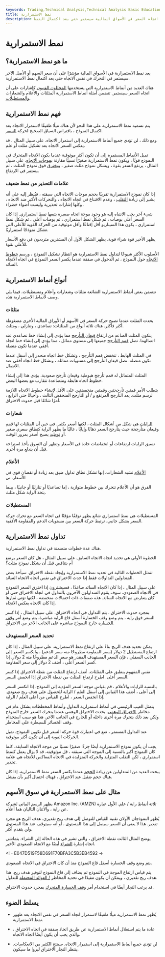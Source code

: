 ```yaml
---
keywords: Trading,Technical Analysis,Technical Analysis Basic Education
title: نمط الاستمرارية
description: يعتبر نمط الاستمرارية مؤشرًا على أن اتجاه السعر في الأسواق المالية سيستمر حتى بعد اكتمال النمط.
---
```


# نمط الاستمرارية
## ما هو نمط الاستمرارية؟

يعد نمط الاستمرارية في الأسواق المالية مؤشرًا على أن سعر السهم أو الأصل الآخر سيستمر في التحرك في نفس الاتجاه حتى بعد اكتمال نمط الاستمرارية.

هناك العديد من أنماط الاستمرارية التي يستخدمها [المحللون الفنيون](/technical-analyst) كإشارات على أن اتجاه السعر سيستمر. تتضمن أمثلة أنماط الاستمرارية المثلثات والأعلام والشعارات [والمستطيلات](/rectangle).

## فهم نمط الاستمرارية

يتم تسمية نمط الاستمرارية على هذا النحو لأن هناك ميلًا طفيفًا لاستمرار الاتجاه بعد اكتمال النموذج ، بافتراض السياق الصحيح لحركة [السعر](/price-action).

ومع ذلك ، لن تؤدي جميع أنماط الاستمرارية إلى استمرار الاتجاه. على سبيل المثال ، قد يعكس السعر الاتجاه بعد تشكيل مثلث أو علم.

تميل الأنماط المستمرة إلى أن تكون أكثر موثوقية عندما يكون الاتجاه المتحرك في النموذج قويًا ، ويكون نمط الاستمرارية صغيرًا نسبيًا مقارنة [بموجات الاتجاه](/elliottwavetheory). على سبيل المثال ، يرتفع السعر بقوة ، ويشكل نموذج مثلث صغير ، [ويخترق](/breakout) فوق نموذج المثلث ، ثم يستمر في الارتفاع.

### علامات التحذير من نمط ضعيف

إذا كان نموذج الاستمرارية تقريبًا بحجم موجات الاتجاه التي سبقته ، فيُنظر إليه على أنه يشير إلى زيادة [التقلب](/volatility) ، وعدم الاقتناع في اتجاه الاتجاه ، والتحركات الأكبر ضد الاتجاه ، وكلها إشارات تحذيرية وليست أضواء خضراء .

شيء آخر يجب الانتباه إليه هو وجود موجة اتجاه صغيرة يتبعها نمط استمراري. إذا كان السعر أعلى بوصات ، ثم شكل نمط استمراري ، ثم بوصات أعلى ، ثم شكل نمط استمراري ، يكون هذا السيناريو أقل إقناعًا وأقل موثوقية من الحركة القوية للأعلى التي تشكل نموذجًا استمراريًا.

يظهر الأخير قوة شراء قوية. يظهر الشكل الأول أن المشترين مترددون في دفع الأسعار للأعلى بقوة.

الأسلوب الأكثر شيوعًا لتداول نمط الاستمرارية هو انتظار تشكيل النموذج ، ورسم [خطوط الاتجاه](/trendline) حول النموذج ، ثم الدخول في صفقة عندما يكسر السعر النموذج في اتجاه الاتجاه السائد.

## أنواع أنماط الاستمرارية

تتضمن بعض أنماط الاستمرارية الشائعة مثلثات وشعارات وأعلام ومستطيلات. فيما يلي وصف لأنماط الاستمرارية هذه.

### مثلثات

يحدث المثلث عندما تصبح حركة السعر في الأسهم أو الأوراق المالية الأخرى مضغوطة أكثر فأكثر. هناك ثلاثة أنواع من المثلثات: تصاعدي ، وتنازلي ، ومثلث.

يتكون المثلث الصاعد من ارتفاع [قيعان التأرجح](/swinglow) مما يؤدي إلى إنشاء خط تصاعدي عند اتصالهما. تصل [قمم التأرجح](/swinghigh) جميعها إلى مستوى مماثل ، مما يؤدي إلى إنشاء خط اتجاه أفقي عندما تكون متصلة.

في المثلث الهابط ، تنخفض قمم التأرجح ، وتشكل خط اتجاه منحدر إلى أسفل عندما تكون متصلة. تصل قيعان التأرجح إلى مستويات مماثلة ، وتشكل خط اتجاه أفقي عند الاتصال.

المثلث المتماثل له قمم تأرجح هبوطية وقيعان تأرجح صعودية. يؤدي هذا إلى إنشاء خطوط اتجاه هابطة ومتصاعدة تتقارب مع بعضها البعض.

يتطلب الأمر قمتين تأرجحتين وقمتين منخفضتين على الأقل لإنشاء خطوط الاتجاه اللازمة لرسم مثلث. يعد التأرجح المرتفع و / أو التأرجح المنخفض الثالث ، وأحيانًا حتى الرابع ، أمرًا شائعًا قبل حدوث الاختراق.

### شعارات

[الرايات](/pennant) هي شكل من أشكال المثلث ، لكنها أصغر بكثير. في حين أن المثلثات لها قمم وقيعان متأرجحة حيث يتأرجح السعر ذهابًا وإيابًا ، غالبًا ما يظهر الراية كنطاق سعري صغير أو [توطيد](/consolidation) يصبح أصغر بمرور الوقت.

تسبق الرايات ارتفاعات أو انخفاضات حادة في الأسعار وتظهر أن السوق يأخذ استراحة قبل أن يندلع مرة أخرى.

### الأعلام

[الأعلام](/flag) تشبه الشعارات. إنها تشكل نطاق تداول ضيق بعد زيادة أو نقصان قوي في الأسعار. تي

الفرق هو أن الأعلام تتحرك بين خطوط متوازية ، إما تصاعديًا أو تنازليًا أو جانبيًا ، بينما يتخذ الراية شكل مثلث.

### المستطيلات

المستطيلات هي نمط استمراري شائع يظهر توقفًا مؤقتًا في اتجاه السعر مع تحرك حركة السعر بشكل جانبي. ترتبط حركة السعر بين مستويات الدعم والمقاومة الأفقية.

## تداول نمط الاستمرارية

هناك عدة خطوات متضمنة في تداول نمط الاستمرارية.

الخطوة الأولى هي تحديد اتجاه الاتجاه السابق. على سبيل المثال ، هل كان السعر يرتفع أم يتناقص قبل أن يشكل نموذج مثلث؟

تتمثل الخطوات التالية في تحديد نمط الاستمرارية وإيجاد نقطة الاختراق. سيأخذ بعض المتداولين التداولات فقط إذا حدث الاختراق في نفس اتجاه الاتجاه السائد.

على سبيل المثال ، إذا كان الاتجاه السائد صاعدًا ، فسيشترون إذا اخترق السعر النموذج في الاتجاه الصعودي. سوف يقوم المتداولون الآخرون بالتداول في اتجاه الاختراق حتى لو كان يتعارض مع الاتجاه السائد. هذه صفقات ذات احتمالات منخفضة ، لكنها تؤتي ثمارها إذا كان الاتجاه يعكس الاتجاه.

بمجرد حدوث الاختراق ، يتم التداول في اتجاه الاختراق. على سبيل المثال ، إذا كسر السعر فوق راية ، يتم وضع وقف الخسارة أسفل قاع الراية مباشرة. يتم وضع أمر [وقف الخسارة](/stop-lossorder) خارج النموذج مباشرة على الجانب الآخر من الاختراق.

### تحديد السعر المستهدف

يمكن تحديد هدف الربح بناءً على ارتفاع نمط الاستمرارية. على سبيل المثال ، إذا كان ارتفاع المستطيل 2 دولار (سعر المقاومة مطروحًا منه سعر الدعم) ، وانكسر السعر إلى الجانب السفلي ، فإن السعر المستهدف المقدر هو سعر الدعم مطروحًا منه 2 دولار. إذا كسر السعر أعلى ، أضف 2 دولار إلى سعر المقاومة.

نفس المفهوم ينطبق على المثلثات. أضف ارتفاع المثلث من نقطة الاختراق إذا كسر السعر أعلى. اطرح ارتفاع المثلث من نقطة الاختراق إذا انخفض السعر.

بالنسبة للرايات والأعلام ، قم بقياس موجة السعر المؤدية إلى النموذج. إذا انكسر السعر إلى أعلى ، أضف هذا القياس إلى أسفل العلم / الراية للحصول على هدف ربح صعودي. إذا انخفض السعر ، اطرح القياس من أعلى العلم / الراية.

يتمثل العيب الرئيسي في أنماط استمرارية التداول وأنماط المخططات بشكل عام في مخاطر [الاختراق الوهمي](/failedbreak). يحدث الاختراق الوهمي عندما يتحرك السعر خارج النموذج ولكن بعد ذلك يتحرك مرة أخرى داخله أو للخارج في الجانب الآخر. هذا هو سبب استخدام وقف الخسائر للسيطرة على المخاطر.

عند التداول المستمر ، ضع في اعتبارك قوة حركة السعر قبل تكوين النموذج. تميل الحركات القوية إلى أن تكون أكثر موثوقية.

يجب أن يكون نموذج الاستمرارية أيضًا جزءًا صغيرًا نسبيًا من موجة الاتجاه السابقة. كلما كان النموذج أكبر بالنسبة إلى الموجة التي سبقته ، قل موثوقيته. قد لا يزال يعمل كنمط استمراري ، لكن التقلب المتزايد والحركة المتزايدة في الاتجاه المعاكس للاتجاه هي علامة تحذير.

يبحث العديد من المتداولين عن زيادة [الحجم](/volume) عندما يكسر السعر نمط الاستمرارية. إذا كان هناك حجم ضئيل عند الاختراق ، فهناك احتمال أكبر بأن يفشل.

## مثال على نمط الاستمرارية في سوق الأسهم

يظهر الرسم البياني لشركة Amazon Inc. (AMZN) ثلاثة أنماط راية / علم. الأول عبارة عن راية ، والاثنان التاليان هما أعلام.

يُظهر النموذجان الأولان تقنية القياس للتوصل إلى هدف ربح تقديري. هدف الربح هو مجرد تقدير. هذا لا يعني أن السعر سيصل إلى هذا المستوى ، أو أنه سيتوقف عند هذا المستوى ولن يتقدم أكثر.

يوضح المثال الثالث نقطة الاختراق ، والتي تشير في هذه الحالة إلى الشراء. يتماشى اتجاه إشارة [الشراء](/trade-signal) أيضًا مع الاتجاه الصعودي الأخير.

<! - E047D519F58D691F70BFA3C5B3EB4592 ->

يتم وضع وقف الخسارة أسفل قاع النموذج منذ أن كان الاختراق في الاتجاه الصعودي.

يتم قياس ارتفاع الموجة في النموذج ثم يضاف إلى قاع النموذج لتوفير هدف ربح. هذا هدف ربح تقديري ، ويمكن أن يكون مفيدًا في تحديد المخاطر [/ العوائد المحتملة](/riskrewardratio) للتداول.

قد يرغب التجار أيضًا في استخدام أمر [وقف الخسارة المتحرك](/trailingstop) بمجرد حدوث الاختراق.

## يسلط الضوء

- يُظهر نمط الاستمرارية ميلًا طفيفًا لاستمرار اتجاه السعر في نفس الاتجاه بعد ظهور نمط الاستمرارية.

- عادة ما يتم استغلال أنماط الاستمرارية عن طريق اتخاذ صفقة في اتجاه الاختراق ، والذي يجب أن يكون أيضًا اتجاه الاتجاه.

- لن تؤدي جميع أنماط الاستمرارية إلى استمرار الاتجاه. سينتج الكثير من الانعكاسات. ينتظر التجار الاختراق ليروا ما سيكون.

